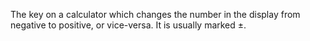 The key on a calculator which changes the number in the display from
negative to positive, or vice-versa. It is usually marked $\pm$.
